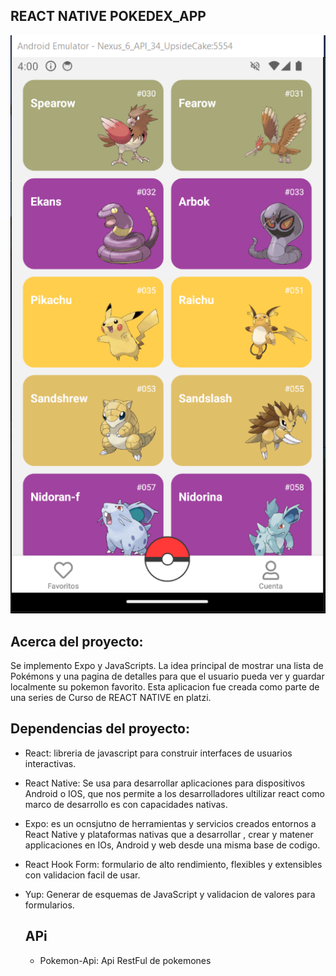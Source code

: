 ## REACT NATIVE POKEDEX_APP

![image alt](https://github.com/sebastiancharris21/PokeAPP/blob/7b9428e8a4f6d2cee670883ee41a032e2ad45953/screen_1.PNG)

## Acerca del proyecto:
Se implemento Expo y JavaScripts. La idea principal de mostrar una lista de Pokémons y una pagina de detalles para que el usuario pueda ver y guardar localmente su pokemon favorito.
Esta aplicacion fue creada como parte de una series de Curso de REACT NATIVE en platzi.

## Dependencias del proyecto:
- React: libreria de javascript para construir interfaces de usuarios interactivas.
- React Native: Se usa para desarrollar aplicaciones para dispositivos Android o IOS, que nos permite a los desarrolladores ultilizar react como marco de desarrollo es con capacidades nativas.
- Expo: es un ocnsjutno de herramientas y servicios creados entornos a React Native y plataformas nativas que a desarrollar , crear y matener applicaciones en IOs, Android y web desde una misma base de codigo.
- React Hook Form: formulario de alto rendimiento, flexibles y extensibles con validacion facil de usar.
- Yup: Generar de esquemas de JavaScript y validacion de valores para formularios.

  ## APi
  - Pokemon-Api:  Api RestFul de pokemones 
